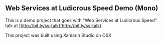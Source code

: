 ## Web Services at Ludicrous Speed Demo (Mono)

This is a demo project that goes with "Web Services at Ludicrous Speed" talk at [http://bit.ly/ss-talk](http://bit.ly/ss-talk).

This project was built using Xamarin Studio on OSX.